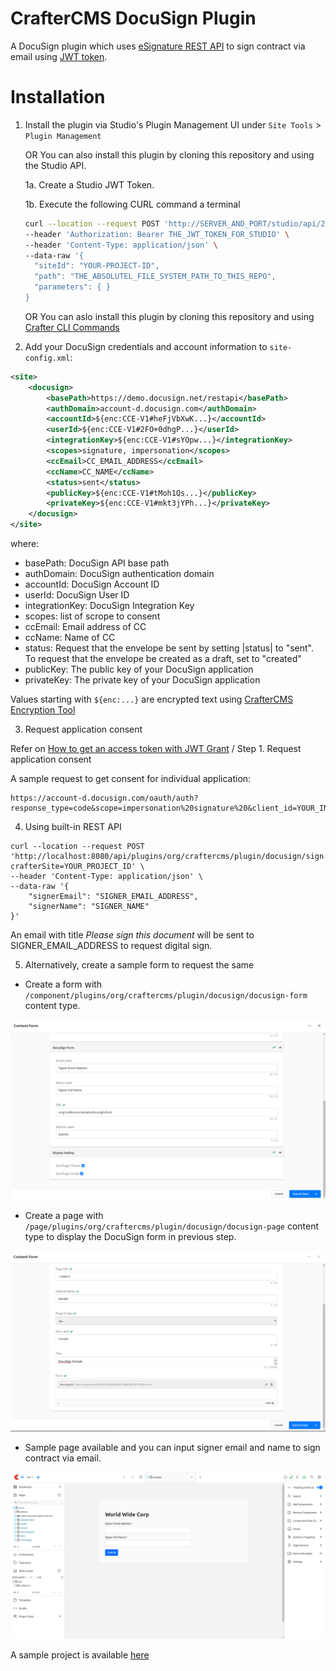 # CrafterCMS DocuSign Plugin

A DocuSign plugin which uses [eSignature REST API](https://developers.docusign.com/docs/esign-rest-api/esign101/) to sign contract via email using [JWT token](https://developers.docusign.com/platform/auth/jwt/jwt-get-token/).

# Installation

1. Install the plugin via Studio's Plugin Management UI under `Site Tools` > `Plugin Management`

   OR You can also install this plugin by cloning this repository and using the Studio API.

    1a. Create a Studio JWT Token.

    1b. Execute the following CURL command a terminal

    ```bash
    curl --location --request POST 'http://SERVER_AND_PORT/studio/api/2/marketplace/copy' \
    --header 'Authorization: Bearer THE_JWT_TOKEN_FOR_STUDIO' \
    --header 'Content-Type: application/json' \
    --data-raw '{
      "siteId": "YOUR-PROJECT-ID",
      "path": "THE_ABSOLUTEL_FILE_SYSTEM_PATH_TO_THIS_REPO",
      "parameters": { }
    }
    ```

    OR You can aslo install this plugin by cloning this repository and using [Crafter CLI Commands](https://docs.craftercms.org/en/4.0/new-ia/reference/devcontentops-toolkit/copy-plugin.html)

2. Add your DocuSign credentials and account information to `site-config.xml`:

```xml
<site>
    <docusign>
        <basePath>https://demo.docusign.net/restapi</basePath>
        <authDomain>account-d.docusign.com</authDomain>
        <accountId>${enc:CCE-V1#heFjVbXwK...}</accountId>
        <userId>${enc:CCE-V1#2FO+0dhgP...}</userId>
        <integrationKey>${enc:CCE-V1#sYOpw...}</integrationKey>
        <scopes>signature, impersonation</scopes>
        <ccEmail>CC_EMAIL_ADDRESS</ccEmail>
        <ccName>CC_NAME</ccName>
        <status>sent</status>
        <publicKey>${enc:CCE-V1#tMoh1Qs...}</publicKey>
        <privateKey>${enc:CCE-V1#mkt3jYPh...}</privateKey>
    </docusign>
</site>
```

where:

* basePath: DocuSign API base path
* authDomain: DocuSign authentication domain
* accountId: DocuSign Account ID
* userId: DocuSign User ID
* integrationKey: DocuSign Integration Key
* scopes: list of scrope to consent
* ccEmail: Email address of CC
* ccName: Name of CC
* status: Request that the envelope be sent by setting |status| to "sent". To request that the envelope be created as a draft, set to "created"
* publicKey: The public key of your DocuSign application
* privateKey: The private key of your DocuSign application

Values starting with `${enc:...}` are encrypted text using [CrafterCMS Encryption Tool](https://docs.craftercms.org/en/4.0/system-administrators/activities/authoring/main-menu-encryption-tool.html#encryption-tool)

3. Request application consent

Refer on [How to get an access token with JWT Grant](https://developers.docusign.com/platform/auth/jwt/jwt-get-token/) / Step 1. Request application consent

A sample request to get consent for individual application:

```curl
https://account-d.docusign.com/oauth/auth?response_type=code&scope=impersonation%20signature%20&client_id=YOUR_INTEGRATION_KEY&redirect_uri=https://developers.docusign.com/platform/auth/consent
```

4. Using built-in REST API

```curl
curl --location --request POST 'http://localhost:8080/api/plugins/org/craftercms/plugin/docusign/sign.json?crafterSite=YOUR_PROJECT_ID' \
--header 'Content-Type: application/json' \
--data-raw '{
    "signerEmail": "SIGNER_EMAIL_ADDRESS",
    "signerName": "SIGNER_NAME"
}'
```

An email with title *Please sign this document* will be sent to SIGNER_EMAIL_ADDRESS to request digital sign.

5. Alternatively, create a sample form to request the same

* Create a form with `/component/plugins/org/craftercms/plugin/docusign/docusign-form` content type.

![docusign_form](/docusign_form.png)

* Create a page with `/page/plugins/org/craftercms/plugin/docusign/docusign-page` content type to display the DocuSign form in previous step.

![docusign_page](/docusign_page.png)

* Sample page available and you can input signer email and name to sign contract via email.

![sample_page](/sample_page.png)

A sample project is available [here](https://github.com/phuongnq/craftercms-docusign-sample-project)